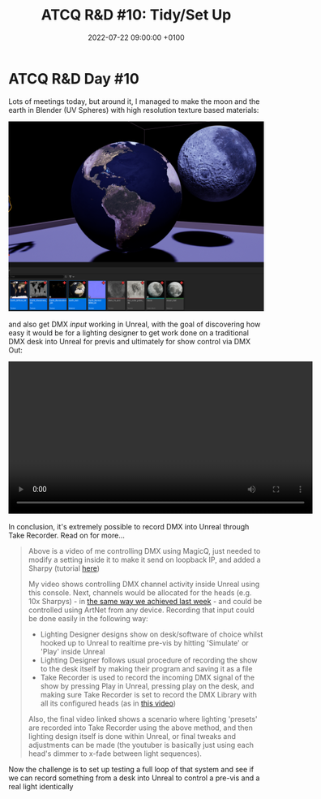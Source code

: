 ﻿---
layout: post 
title:  "ATCQ R&D #10: Tidy/Set Up"
date:   2022-07-22 09:00:00 +0100 
categories: [unreal, atcq, motf]
---

# ATCQ R&D Day #10

Lots of meetings today, but around it, I managed to make the moon and the earth in Blender (UV Spheres) with high resolution texture based materials:

<a href="/docs/assets/images/atcq-r-d/moon-earth-01.png">
<img src="/docs/assets/images/atcq-r-d/moon-earth-01.png" width="600" alt="moon">
</a>

and also get DMX _input_ working in Unreal, with the goal of discovering how easy it would be for a lighting designer to get work done on a traditional DMX desk into Unreal for previs and ultimately for show control via DMX Out:

<video controls width="600">
    <source src="/docs/assets/videos/2022-07-25 13-29-19.webm"
            type="video/webm">
</video>

In conclusion, it's extremely possible to record DMX into Unreal through Take Recorder. Read on for more...

> Above is a video of me controlling DMX using MagicQ, just needed to modify a setting inside it to make it send on loopback IP, and added a Sharpy (tutorial [here](https://www.youtube.com/watch?v=xxliSWwjL6Q))
> 
> My video shows controlling DMX channel activity inside Unreal using this console. Next, channels would be allocated for the heads (e.g. 10x Sharpys) - in [the same way we achieved last week](https://marshmallowlf.slack.com/archives/C03NLDUAE5P/p1658417327398729?thread_ts=1658417197.381939&cid=C03NLDUAE5P) - and could be controlled using ArtNet from any device.
> Recording that input could be done easily in the following way:
> - Lighting Designer designs show on desk/software of choice whilst hooked up to Unreal to realtime pre-vis by hitting 'Simulate' or 'Play' inside Unreal
> - Lighting Designer follows usual procedure of recording the show to the desk itself by making their program and saving it as a file
> - Take Recorder is used to record the incoming DMX signal of the show by pressing Play in Unreal, pressing play on the desk, and making sure Take Recorder is set to record the DMX Library with all its configured heads (as in [this video](https://youtu.be/a3XLJFD-0KU?t=137))
> 
> Also, the final video linked shows a scenario where lighting 'presets' are recorded into Take Recorder using the above method, and then lighting design itself is done within Unreal, or final tweaks and adjustments can be made (the youtuber is basically just using each head's dimmer to x-fade between light sequences).

Now the challenge is to set up testing a full loop of that system and see if we can record something from a desk into Unreal to control a pre-vis and a real light identically